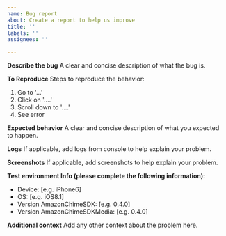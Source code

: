 ```yaml
---
name: Bug report
about: Create a report to help us improve
title: ''
labels: ''
assignees: ''

---
```


**Describe the bug**
A clear and concise description of what the bug is.

**To Reproduce**
Steps to reproduce the behavior:
1. Go to '...'
2. Click on '....'
3. Scroll down to '....'
4. See error

**Expected behavior**
A clear and concise description of what you expected to happen.

**Logs**
If applicable, add logs from console to help explain your problem.

**Screenshots**
If applicable, add screenshots to help explain your problem.

**Test environment Info (please complete the following information):**
 - Device: [e.g. iPhone6]
 - OS: [e.g. iOS8.1]
 - Version AmazonChimeSDK: [e.g. 0.4.0]
 - Version AmazonChimeSDKMedia: [e.g. 0.4.0]

**Additional context**
Add any other context about the problem here.
